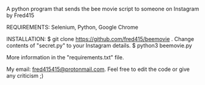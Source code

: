 A python program that sends the bee movie script to someone on Instagram by Fred415


REQUIREMENTS: Selenium, Python, Google Chrome

INSTALLATION:
$ git clone https://github.com/fred415/beemovie . Change contents of "secret.py" to your Instagram details. $ python3 beemovie.py

More information in the "requirements.txt" file.

My email: fred415415@protonmail.com. Feel free to edit the code or give any criticism ;)
